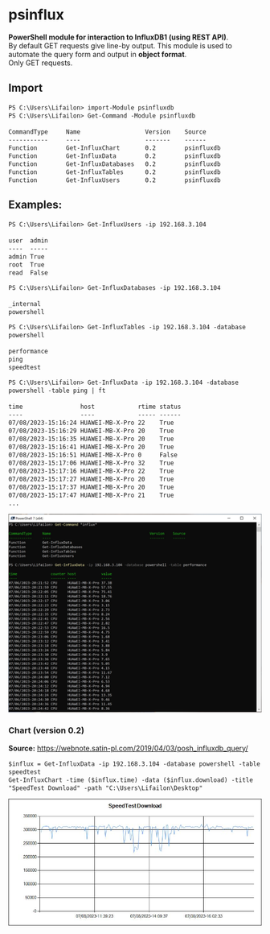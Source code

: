 # psinflux

**PowerShell module for interaction to InfluxDB1 (using REST API)**. \
By default GET requests give line-by output. This module is used to automate the query form and output in **object format**. \
Only GET requests.

## Import
```
PS C:\Users\Lifailon> import-Module psinfluxdb
PS C:\Users\Lifailon> Get-Command -Module psinfluxdb

CommandType     Name                  Version    Source
-----------     ----                  -------    ------
Function        Get-InfluxChart       0.2        psinfluxdb
Function        Get-InfluxData        0.2        psinfluxdb
Function        Get-InfluxDatabases   0.2        psinfluxdb
Function        Get-InfluxTables      0.2        psinfluxdb
Function        Get-InfluxUsers       0.2        psinfluxdb
```

## Examples:
```
PS C:\Users\Lifailon> Get-InfluxUsers -ip 192.168.3.104

user  admin
----  -----
admin True
root  True
read  False
```

```
PS C:\Users\Lifailon> Get-InfluxDatabases -ip 192.168.3.104

_internal
powershell
```

```
PS C:\Users\Lifailon> Get-InfluxTables -ip 192.168.3.104 -database powershell

performance
ping
speedtest
```
```
PS C:\Users\Lifailon> Get-InfluxData -ip 192.168.3.104 -database powershell -table ping | ft

time                host            rtime status
----                ----            ----- ------
07/08/2023-15:16:24 HUAWEI-MB-X-Pro 22    True
07/08/2023-15:16:29 HUAWEI-MB-X-Pro 20    True
07/08/2023-15:16:35 HUAWEI-MB-X-Pro 20    True
07/08/2023-15:16:41 HUAWEI-MB-X-Pro 20    True
07/08/2023-15:16:51 HUAWEI-MB-X-Pro 0     False
07/08/2023-15:17:06 HUAWEI-MB-X-Pro 32    True
07/08/2023-15:17:16 HUAWEI-MB-X-Pro 22    True
07/08/2023-15:17:27 HUAWEI-MB-X-Pro 20    True
07/08/2023-15:17:37 HUAWEI-MB-X-Pro 20    True
07/08/2023-15:17:47 HUAWEI-MB-X-Pro 21    True
...
```

![Image alt](https://github.com/Lifailon/psinfluxdb/blob/rsa/Screen/Example.jpg)

### Chart (version 0.2)

**Source:** https://webnote.satin-pl.com/2019/04/03/posh_influxdb_query/

```
$influx = Get-InfluxData -ip 192.168.3.104 -database powershell -table speedtest
Get-InfluxChart -time ($influx.time) -data ($influx.download) -title "SpeedTest Download" -path "C:\Users\Lifailon\Desktop"
```

![Image alt](https://github.com/Lifailon/psinfluxdb/blob/rsa/Screen/Chart.jpeg)

